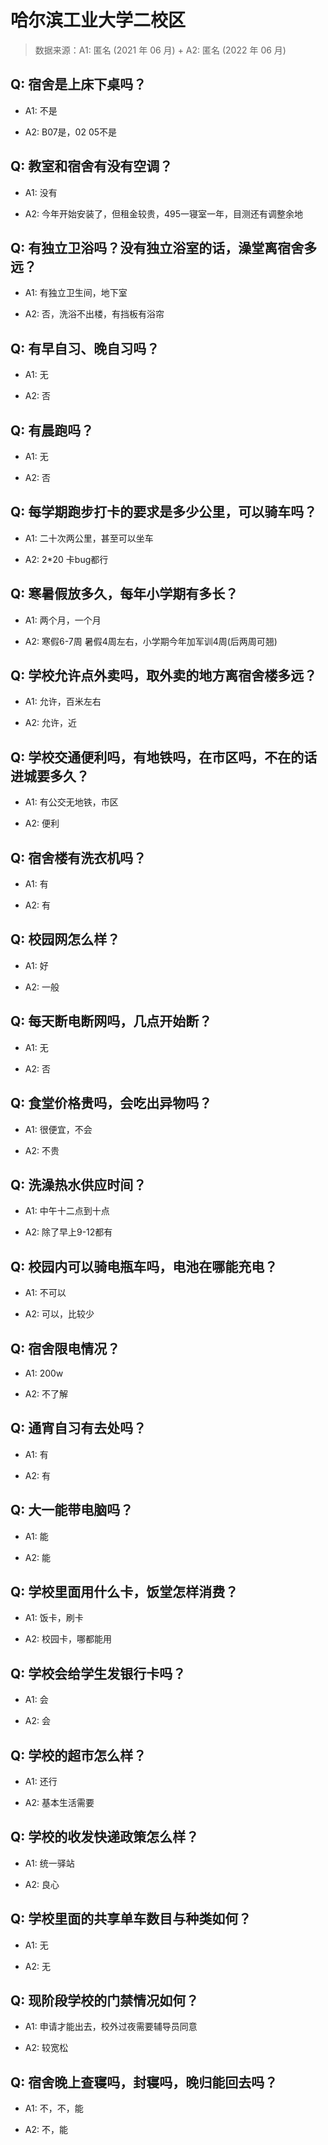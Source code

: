 # 哈尔滨工业大学二校区

> 数据来源：A1: 匿名 (2021 年 06 月) + A2: 匿名 (2022 年 06 月)

## Q: 宿舍是上床下桌吗？

- A1: 不是

- A2: B07是，02 05不是

## Q: 教室和宿舍有没有空调？

- A1: 没有

- A2: 今年开始安装了，但租金较贵，495一寝室一年，目测还有调整余地

## Q: 有独立卫浴吗？没有独立浴室的话，澡堂离宿舍多远？

- A1: 有独立卫生间，地下室

- A2: 否，洗浴不出楼，有挡板有浴帘

## Q: 有早自习、晚自习吗？

- A1: 无

- A2: 否

## Q: 有晨跑吗？

- A1: 无

- A2: 否

## Q: 每学期跑步打卡的要求是多少公里，可以骑车吗？

- A1: 二十次两公里，甚至可以坐车

- A2: 2\*20 卡bug都行

## Q: 寒暑假放多久，每年小学期有多长？

- A1: 两个月，一个月

- A2: 寒假6-7周 暑假4周左右，小学期今年加军训4周(后两周可翘)

## Q: 学校允许点外卖吗，取外卖的地方离宿舍楼多远？

- A1: 允许，百米左右

- A2: 允许，近

## Q: 学校交通便利吗，有地铁吗，在市区吗，不在的话进城要多久？

- A1: 有公交无地铁，市区

- A2: 便利

## Q: 宿舍楼有洗衣机吗？

- A1: 有

- A2: 有

## Q: 校园网怎么样？

- A1: 好

- A2: 一般

## Q: 每天断电断网吗，几点开始断？

- A1: 无

- A2: 否

## Q: 食堂价格贵吗，会吃出异物吗？

- A1: 很便宜，不会

- A2: 不贵

## Q: 洗澡热水供应时间？

- A1: 中午十二点到十点

- A2: 除了早上9-12都有

## Q: 校园内可以骑电瓶车吗，电池在哪能充电？

- A1: 不可以

- A2: 可以，比较少

## Q: 宿舍限电情况？

- A1: 200w

- A2: 不了解

## Q: 通宵自习有去处吗？

- A1: 有

- A2: 有

## Q: 大一能带电脑吗？

- A1: 能

- A2: 能

## Q: 学校里面用什么卡，饭堂怎样消费？

- A1: 饭卡，刷卡

- A2: 校园卡，哪都能用

## Q: 学校会给学生发银行卡吗？

- A1: 会

- A2: 会

## Q: 学校的超市怎么样？

- A1: 还行

- A2: 基本生活需要

## Q: 学校的收发快递政策怎么样？

- A1: 统一驿站

- A2: 良心

## Q: 学校里面的共享单车数目与种类如何？

- A1: 无

- A2: 无

## Q: 现阶段学校的门禁情况如何？

- A1: 申请才能出去，校外过夜需要辅导员同意

- A2: 较宽松

## Q: 宿舍晚上查寝吗，封寝吗，晚归能回去吗？

- A1: 不，不，能

- A2: 不，能

